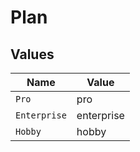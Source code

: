 # Plan


## Values

| Name         | Value        |
| ------------ | ------------ |
| `Pro`        | pro          |
| `Enterprise` | enterprise   |
| `Hobby`      | hobby        |
